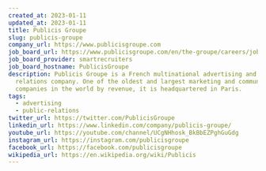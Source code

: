 ```yaml
---
created_at: 2023-01-11
updated_at: 2023-01-11
title: Publicis Groupe
slug: publicis-groupe
company_url: https://www.publicisgroupe.com
job_board_url: https://www.publicisgroupe.com/en/the-groupe/careers/job-opportunities
job_board_provider: smartrecruiters
job_board_hostname: PublicisGroupe
description: Publicis Groupe is a French multinational advertising and public
  relations company. One of the oldest and largest marketing and communications
  companies in the world by revenue, it is headquartered in Paris.
tags:
  - advertising
  - public-relations
twitter_url: https://twitter.com/PublicisGroupe
linkedin_url: https://www.linkedin.com/company/publicis-groupe/
youtube_url: https://youtube.com/channel/UCgNHhosk_BkBbEZPghGuGdg
instagram_url: https://instagram.com/publicisgroupe
facebook_url: https://facebook.com/publicisgroupe
wikipedia_url: https://en.wikipedia.org/wiki/Publicis
---
```

